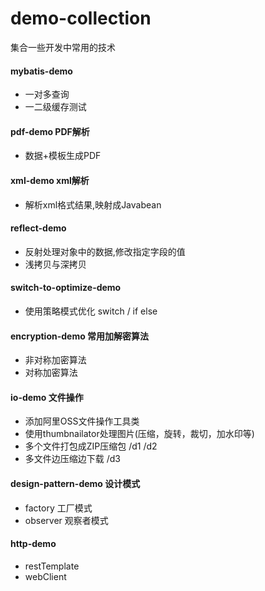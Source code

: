 # demo-collection
集合一些开发中常用的技术

#### mybatis-demo
- 一对多查询
- 一二级缓存测试

#### pdf-demo PDF解析
- 数据+模板生成PDF

#### xml-demo xml解析
- 解析xml格式结果,映射成Javabean

#### reflect-demo
- 反射处理对象中的数据,修改指定字段的值
- 浅拷贝与深拷贝

#### switch-to-optimize-demo
- 使用策略模式优化 switch / if else

#### encryption-demo 常用加解密算法
- 非对称加密算法
- 对称加密算法

#### io-demo 文件操作
- 添加阿里OSS文件操作工具类
- 使用thumbnailator处理图片(压缩，旋转，裁切，加水印等)
- 多个文件打包成ZIP压缩包 /d1 /d2
- 多文件边压缩边下载 /d3

#### design-pattern-demo 设计模式
- factory 工厂模式
- observer 观察者模式

#### http-demo
- restTemplate
- webClient

